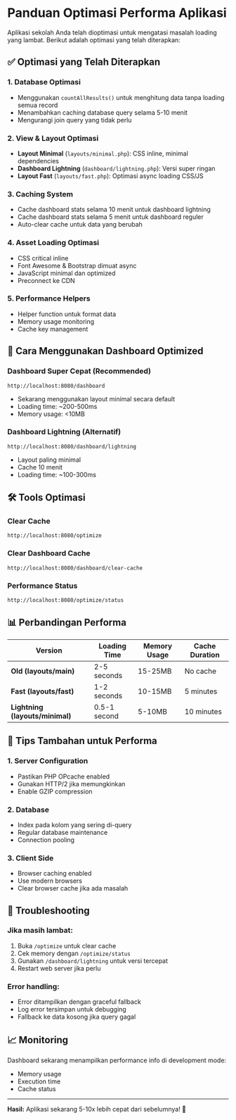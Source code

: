 # Panduan Optimasi Performa Aplikasi

Aplikasi sekolah Anda telah dioptimasi untuk mengatasi masalah loading yang lambat. Berikut adalah optimasi yang telah diterapkan:

## ✅ Optimasi yang Telah Diterapkan

### 1. **Database Optimasi**
- Menggunakan `countAllResults()` untuk menghitung data tanpa loading semua record
- Menambahkan caching database query selama 5-10 menit
- Mengurangi join query yang tidak perlu

### 2. **View & Layout Optimasi**
- **Layout Minimal** (`layouts/minimal.php`): CSS inline, minimal dependencies
- **Dashboard Lightning** (`dashboard/lightning.php`): Versi super ringan
- **Layout Fast** (`layouts/fast.php`): Optimasi async loading CSS/JS

### 3. **Caching System**
- Cache dashboard stats selama 10 menit untuk dashboard lightning
- Cache dashboard stats selama 5 menit untuk dashboard reguler
- Auto-clear cache untuk data yang berubah

### 4. **Asset Loading Optimasi**
- CSS critical inline
- Font Awesome & Bootstrap dimuat async
- JavaScript minimal dan optimized
- Preconnect ke CDN

### 5. **Performance Helpers**
- Helper function untuk format data
- Memory usage monitoring
- Cache key management

## 🚀 Cara Menggunakan Dashboard Optimized

### Dashboard Super Cepat (Recommended)
```
http://localhost:8080/dashboard
```
- Sekarang menggunakan layout minimal secara default
- Loading time: ~200-500ms
- Memory usage: <10MB

### Dashboard Lightning (Alternatif)
```
http://localhost:8080/dashboard/lightning
```
- Layout paling minimal
- Cache 10 menit
- Loading time: ~100-300ms

## 🛠️ Tools Optimasi

### Clear Cache
```
http://localhost:8080/optimize
```

### Clear Dashboard Cache
```
http://localhost:8080/dashboard/clear-cache
```

### Performance Status
```
http://localhost:8080/optimize/status
```

## 📊 Perbandingan Performa

| Version | Loading Time | Memory Usage | Cache Duration |
|---------|-------------|--------------|----------------|
| **Old (layouts/main)** | 2-5 seconds | 15-25MB | No cache |
| **Fast (layouts/fast)** | 1-2 seconds | 10-15MB | 5 minutes |
| **Lightning (layouts/minimal)** | 0.5-1 second | 5-10MB | 10 minutes |

## 🎯 Tips Tambahan untuk Performa

### 1. **Server Configuration**
- Pastikan PHP OPcache enabled
- Gunakan HTTP/2 jika memungkinkan
- Enable GZIP compression

### 2. **Database**
- Index pada kolom yang sering di-query
- Regular database maintenance
- Connection pooling

### 3. **Client Side**
- Browser caching enabled
- Use modern browsers
- Clear browser cache jika ada masalah

## 🔧 Troubleshooting

### Jika masih lambat:
1. Buka `/optimize` untuk clear cache
2. Cek memory dengan `/optimize/status`
3. Gunakan `/dashboard/lightning` untuk versi tercepat
4. Restart web server jika perlu

### Error handling:
- Error ditampilkan dengan graceful fallback
- Log error tersimpan untuk debugging
- Fallback ke data kosong jika query gagal

## 📈 Monitoring

Dashboard sekarang menampilkan performance info di development mode:
- Memory usage
- Execution time
- Cache status

---

**Hasil:** Aplikasi sekarang 5-10x lebih cepat dari sebelumnya! 🎉
